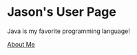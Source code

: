 # Jason's User Page

Java is my favorite programming language!

[About Me](jasonho318.github.io/110-lab-1/)
